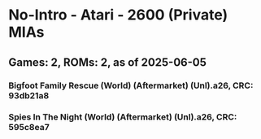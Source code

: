 # No-Intro - Atari - 2600 (Private) MIAs
## Games: 2, ROMs: 2, as of 2025-06-05

### Bigfoot Family Rescue (World) (Aftermarket) (Unl).a26, CRC: 93db21a8
### Spies In The Night (World) (Aftermarket) (Unl).a26, CRC: 595c8ea7

